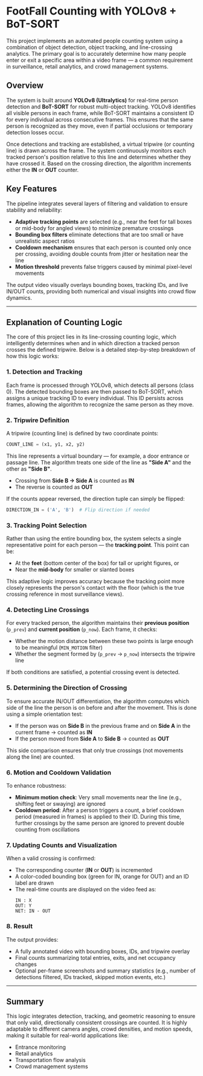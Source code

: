 # FootFall Counting with YOLOv8 + BoT-SORT

This project implements an automated people counting system using a combination of object detection, object tracking, and line-crossing analytics. The primary goal is to accurately determine how many people enter or exit a specific area within a video frame — a common requirement in surveillance, retail analytics, and crowd management systems.

## Overview

The system is built around **YOLOv8 (Ultralytics)** for real-time person detection and **BoT-SORT** for robust multi-object tracking. YOLOv8 identifies all visible persons in each frame, while BoT-SORT maintains a consistent ID for every individual across consecutive frames. This ensures that the same person is recognized as they move, even if partial occlusions or temporary detection losses occur.

Once detections and tracking are established, a virtual tripwire (or counting line) is drawn across the frame. The system continuously monitors each tracked person's position relative to this line and determines whether they have crossed it. Based on the crossing direction, the algorithm increments either the **IN** or **OUT** counter.

## Key Features

The pipeline integrates several layers of filtering and validation to ensure stability and reliability:

- **Adaptive tracking points** are selected (e.g., near the feet for tall boxes or mid-body for angled views) to minimize premature crossings
- **Bounding box filters** eliminate detections that are too small or have unrealistic aspect ratios
- **Cooldown mechanism** ensures that each person is counted only once per crossing, avoiding double counts from jitter or hesitation near the line
- **Motion threshold** prevents false triggers caused by minimal pixel-level movements

The output video visually overlays bounding boxes, tracking IDs, and live IN/OUT counts, providing both numerical and visual insights into crowd flow dynamics.

---

## Explanation of Counting Logic

The core of this project lies in its line-crossing counting logic, which intelligently determines when and in which direction a tracked person crosses the defined tripwire. Below is a detailed step-by-step breakdown of how this logic works:

### 1. Detection and Tracking

Each frame is processed through YOLOv8, which detects all persons (class 0). The detected bounding boxes are then passed to BoT-SORT, which assigns a unique tracking ID to every individual. This ID persists across frames, allowing the algorithm to recognize the same person as they move.

### 2. Tripwire Definition

A tripwire (counting line) is defined by two coordinate points:

```python
COUNT_LINE = (x1, y1, x2, y2)
```

This line represents a virtual boundary — for example, a door entrance or passage line. The algorithm treats one side of the line as **"Side A"** and the other as **"Side B"**.

- Crossing from **Side B → Side A** is counted as **IN**
- The reverse is counted as **OUT**

If the counts appear reversed, the direction tuple can simply be flipped:

```python
DIRECTION_IN = ('A', 'B')  # Flip direction if needed
```

### 3. Tracking Point Selection

Rather than using the entire bounding box, the system selects a single representative point for each person — the **tracking point**. This point can be:

- At the **feet** (bottom center of the box) for tall or upright figures, or
- Near the **mid-body** for smaller or slanted boxes

This adaptive logic improves accuracy because the tracking point more closely represents the person's contact with the floor (which is the true crossing reference in most surveillance views).

### 4. Detecting Line Crossings

For every tracked person, the algorithm maintains their **previous position** (`p_prev`) and **current position** (`p_now`). Each frame, it checks:

- Whether the motion distance between these two points is large enough to be meaningful (`MIN_MOTION` filter)
- Whether the segment formed by (`p_prev` → `p_now`) intersects the tripwire line

If both conditions are satisfied, a potential crossing event is detected.

### 5. Determining the Direction of Crossing

To ensure accurate IN/OUT differentiation, the algorithm computes which side of the line the person is on before and after the movement. This is done using a simple orientation test:

- If the person was on **Side B** in the previous frame and on **Side A** in the current frame → counted as **IN**
- If the person moved from **Side A** to **Side B** → counted as **OUT**

This side comparison ensures that only true crossings (not movements along the line) are counted.

### 6. Motion and Cooldown Validation

To enhance robustness:

- **Minimum motion check**: Very small movements near the line (e.g., shifting feet or swaying) are ignored
- **Cooldown period**: After a person triggers a count, a brief cooldown period (measured in frames) is applied to their ID. During this time, further crossings by the same person are ignored to prevent double counting from oscillations

### 7. Updating Counts and Visualization

When a valid crossing is confirmed:

- The corresponding counter (**IN** or **OUT**) is incremented
- A color-coded bounding box (green for IN, orange for OUT) and an ID label are drawn
- The real-time counts are displayed on the video feed as:
  ```
  IN : X
  OUT: Y
  NET: IN - OUT
  ```

### 8. Result

The output provides:

- A fully annotated video with bounding boxes, IDs, and tripwire overlay
- Final counts summarizing total entries, exits, and net occupancy changes
- Optional per-frame screenshots and summary statistics (e.g., number of detections filtered, IDs tracked, skipped motion events, etc.)

---

## Summary

This logic integrates detection, tracking, and geometric reasoning to ensure that only valid, directionally consistent crossings are counted. It is highly adaptable to different camera angles, crowd densities, and motion speeds, making it suitable for real-world applications like:

- Entrance monitoring
- Retail analytics
- Transportation flow analysis
- Crowd management systems
